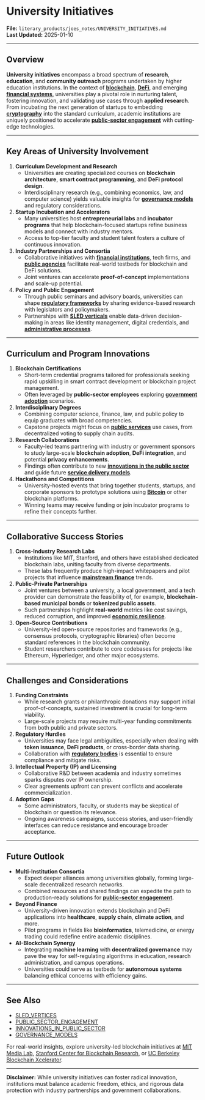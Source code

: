 # University Initiatives

**File:** `literary_products/joes_notes/UNIVERSITY_INITIATIVES.md`\
**Last Updated:** 2025-01-10

***

## Overview

**University initiatives** encompass a broad spectrum of **research**, **education**, and **community outreach** programs undertaken by higher education institutions. In the context of [**blockchain**](BITCOIN_BASICS.md), [**DeFi**](../../../literary_products/joes_notes/DEFI_BASICS.md), and emerging [**financial systems**](../STRATEGY/FINANCIAL_SYSTEMS.md), universities play a pivotal role in nurturing talent, fostering innovation, and validating use cases through **applied research**. From incubating the next generation of startups to embedding [**cryptography**](../CRYPTO/CRYPTOGRAPHY_BASICS.md) into the standard curriculum, academic institutions are uniquely positioned to accelerate [**public-sector engagement**](PUBLIC_SECTOR_ENGAGEMENT.md) with cutting-edge technologies.

***

## Key Areas of University Involvement

1. **Curriculum Development and Research**
   * Universities are creating specialized courses on **blockchain architecture**, **smart contract programming**, and **DeFi protocol design**.
   * Interdisciplinary research (e.g., combining economics, law, and computer science) yields valuable insights for [**governance models**](../AI/GOVERNANCE_MODELS.md) and regulatory considerations.
2. **Startup Incubation and Accelerators**
   * Many universities host **entrepreneurial labs** and **incubator programs** that help blockchain-focused startups refine business models and connect with industry mentors.
   * Access to top-tier faculty and student talent fosters a culture of continuous innovation.
3. **Industry Partnerships and Consortia**
   * Collaborative initiatives with [**financial institutions**](../STRATEGY/FINANCIAL_INSTITUTIONS.md), tech firms, and [**public agencies**](PUBLIC_AGENCIES.md) facilitate real-world testbeds for blockchain and DeFi solutions.
   * Joint ventures can accelerate **proof-of-concept** implementations and scale-up potential.
4. **Policy and Public Engagement**
   * Through public seminars and advisory boards, universities can shape [**regulatory frameworks**](REGULATORY_FRAMEWORKS.md) by sharing evidence-based research with legislators and policymakers.
   * Partnerships with [**SLED verticals**](SLED_VERTICES.md) enable data-driven decision-making in areas like identity management, digital credentials, and [**administrative processes**](ADMINISTRATIVE_PROCESSES.md).

***

## Curriculum and Program Innovations

1. **Blockchain Certifications**
   * Short-term credential programs tailored for professionals seeking rapid upskilling in smart contract development or blockchain project management.
   * Often leveraged by **public-sector employees** exploring [**government adoption**](GOVERNMENT_ADOPTION.md) scenarios.
2. **Interdisciplinary Degrees**
   * Combining computer science, finance, law, and public policy to equip graduates with broad competencies.
   * Capstone projects might focus on [**public services**](PUBLIC_SERVICES.md) use cases, from decentralized voting to supply chain audits.
3. **Research Collaborations**
   * Faculty-led teams partnering with industry or government sponsors to study large-scale **blockchain adoption**, **DeFi integration**, and potential **privacy enhancements**.
   * Findings often contribute to new [**innovations in the public sector**](../STRATEGY/INNOVATIONS_IN_PUBLIC_SECTOR.md) and guide future [**service delivery models**](../AI/SERVICE_DELIVERY_MODELS.md).
4. **Hackathons and Competitions**
   * University-hosted events that bring together students, startups, and corporate sponsors to prototype solutions using [**Bitcoin**](BITCOIN_BASICS.md) or other blockchain platforms.
   * Winning teams may receive funding or join incubator programs to refine their concepts further.

***

## Collaborative Success Stories

1. **Cross-Industry Research Labs**
   * Institutions like MIT, Stanford, and others have established dedicated blockchain labs, uniting faculty from diverse departments.
   * These labs frequently produce high-impact whitepapers and pilot projects that influence [**mainstream finance**](../../../literary_products/joes_notes/MAINSTREAM_FINANCE.md) trends.
2. **Public-Private Partnerships**
   * Joint ventures between a university, a local government, and a tech provider can demonstrate the feasibility of, for example, **blockchain-based municipal bonds** or **tokenized public assets**.
   * Such partnerships highlight **real-world** metrics like cost savings, reduced corruption, and improved [**economic resilience**](../../../literary_products/joes_notes/ECONOMIC_RESILIENCE.md).
3. **Open-Source Contributions**
   * University-led open-source repositories and frameworks (e.g., consensus protocols, cryptographic libraries) often become standard references in the blockchain community.
   * Student researchers contribute to core codebases for projects like Ethereum, Hyperledger, and other major ecosystems.

***

## Challenges and Considerations

1. **Funding Constraints**
   * While research grants or philanthropic donations may support initial proof-of-concepts, sustained investment is crucial for long-term viability.
   * Large-scale projects may require multi-year funding commitments from both public and private sectors.
2. **Regulatory Hurdles**
   * Universities may face legal ambiguities, especially when dealing with **token issuance**, **DeFi products**, or cross-border data sharing.
   * Collaboration with [**regulatory bodies**](REGULATORY_FRAMEWORKS.md) is essential to ensure compliance and mitigate risks.
3. **Intellectual Property (IP) and Licensing**
   * Collaborative R\&D between academia and industry sometimes sparks disputes over IP ownership.
   * Clear agreements upfront can prevent conflicts and accelerate commercialization.
4. **Adoption Gaps**
   * Some administrators, faculty, or students may be skeptical of blockchain or question its relevance.
   * Ongoing awareness campaigns, success stories, and user-friendly interfaces can reduce resistance and encourage broader acceptance.

***

## Future Outlook

* **Multi-Institution Consortia**
  * Expect deeper alliances among universities globally, forming large-scale decentralized research networks.
  * Combined resources and shared findings can expedite the path to production-ready solutions for [**public-sector engagement**](PUBLIC_SECTOR_ENGAGEMENT.md).
* **Beyond Finance**
  * University-driven innovation extends blockchain and DeFi applications into **healthcare**, **supply chain**, **climate action**, and more.
  * Pilot programs in fields like **bioinformatics**, telemedicine, or energy trading could redefine entire academic disciplines.
* **AI-Blockchain Synergy**
  * Integrating **machine learning** with **decentralized governance** may pave the way for self-regulating algorithms in education, research administration, and campus operations.
  * Universities could serve as testbeds for **autonomous systems** balancing ethical concerns with efficiency gains.

***

## See Also

* [SLED\_VERTICES](SLED_VERTICES.md)
* [PUBLIC\_SECTOR\_ENGAGEMENT](PUBLIC_SECTOR_ENGAGEMENT.md)
* [INNOVATIONS\_IN\_PUBLIC\_SECTOR](../STRATEGY/INNOVATIONS_IN_PUBLIC_SECTOR.md)
* [GOVERNANCE\_MODELS](../AI/GOVERNANCE_MODELS.md)

For real-world insights, explore university-led blockchain initiatives at [MIT Media Lab](https://www.media.mit.edu/groups/digital-currency-initiative/overview/), [Stanford Center for Blockchain Research](https://cbr.stanford.edu/), or [UC Berkeley Blockchain Xcelerator](https://xcelerator.berkeley.edu/).

***

**Disclaimer:** While university initiatives can foster radical innovation, institutions must balance academic freedom, ethics, and rigorous data protection with industry partnerships and government collaborations.
